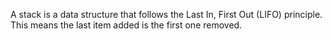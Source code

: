 

A stack is a data structure that follows the Last In, First Out (LIFO) principle. This means the last item added is the first one removed.

